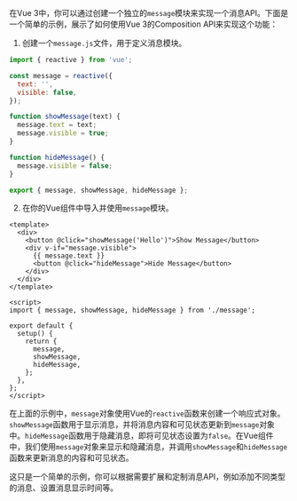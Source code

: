 
在Vue 3中，你可以通过创建一个独立的`message`模块来实现一个消息API。下面是一个简单的示例，展示了如何使用Vue 3的Composition API来实现这个功能：

1.  创建一个`message.js`文件，用于定义消息模块。  

```js
import { reactive } from 'vue';

const message = reactive({
  text: '',
  visible: false,
});

function showMessage(text) {
  message.text = text;
  message.visible = true;
}

function hideMessage() {
  message.visible = false;
}

export { message, showMessage, hideMessage };
```

2.  在你的Vue组件中导入并使用`message`模块。  

```Vue
<template>
  <div>
    <button @click="showMessage('Hello')">Show Message</button>
    <div v-if="message.visible">
      {{ message.text }}
      <button @click="hideMessage">Hide Message</button>
    </div>
  </div>
</template>

<script>
import { message, showMessage, hideMessage } from './message';

export default {
  setup() {
    return {
      message,
      showMessage,
      hideMessage,
    };
  },
};
</script>
```

在上面的示例中，`message`对象使用Vue的`reactive`函数来创建一个响应式对象。`showMessage`函数用于显示消息，并将消息内容和可见状态更新到`message`对象中。`hideMessage`函数用于隐藏消息，即将可见状态设置为`false`。在Vue组件中，我们使用`message`对象来显示和隐藏消息，并调用`showMessage`和`hideMessage`函数来更新消息的内容和可见状态。

这只是一个简单的示例，你可以根据需要扩展和定制消息API，例如添加不同类型的消息、设置消息显示时间等。
